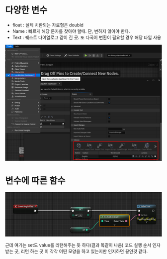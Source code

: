 
# 다양한 변수
- float : 실제 치환되는 자료형은 doubld
- Name : 빠르게 해당 문자를 찾아야 할때. 단, 변하지 않아야 한다.
- Text : 퀘스트 다이얼로그 같이 긴 곳. 또 다국어 변환이 필요할 경우 해당 타입 사용

![](../image/2022-10-27-21-02-29.png)

# 변수에 따른 함수 

![](../image/2022-10-27-21-55-16.png)

근데 여기는 set도 value를 리턴해주는 듯 하다(결과 똑같이 나옴) 코드 실행 순서 인자 받는 곳, 리턴 하는 곳 이 각각 어떤 모양을 하고 있는지만 인지하면 끝인것 같다.